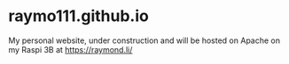 # raymo111.github.io
My personal website, under construction and will be hosted on Apache on my Raspi 3B at https://raymond.li/
